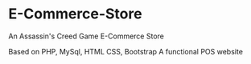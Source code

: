 # E-Commerce-Store
An Assassin's Creed Game E-Commerce Store

Based on PHP, MySql, HTML CSS, Bootstrap
A functional POS website
